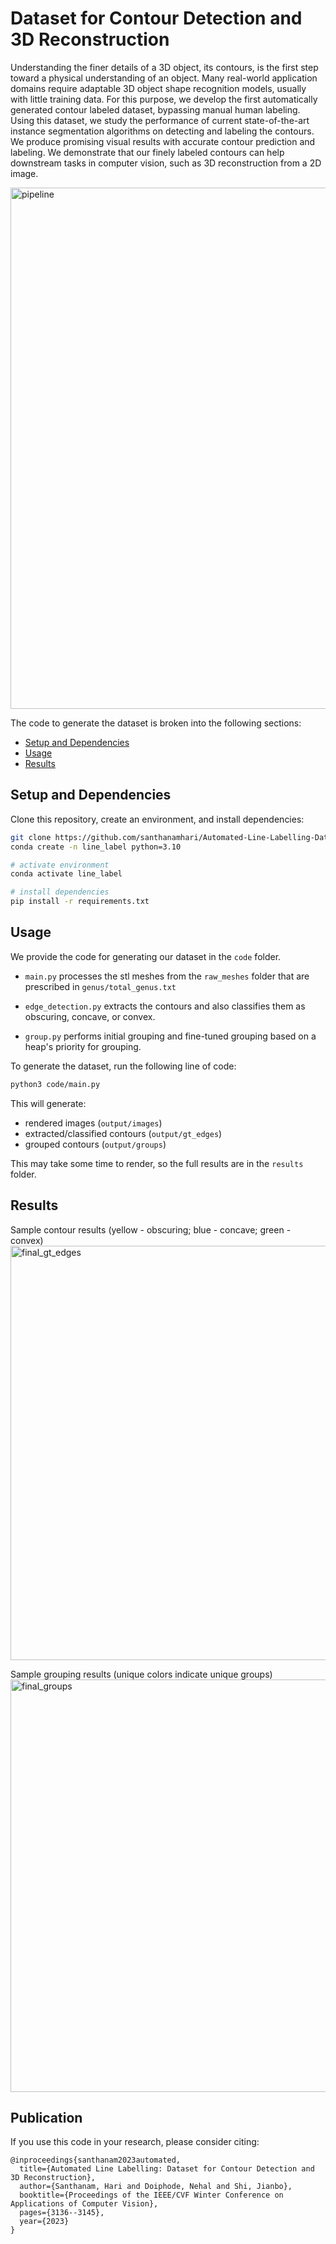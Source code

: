 Dataset for Contour Detection and 3D Reconstruction
====================================

Understanding the finer details of a 3D object, its contours, is the first step toward a physical understanding of an object. Many real-world application domains require adaptable 3D object shape recognition models, usually with little training data. For this purpose, we develop the first automatically generated contour labeled dataset, bypassing manual human labeling. Using this dataset, we study the performance of current state-of-the-art instance segmentation algorithms on detecting and labeling the contours. We produce promising visual results with accurate contour prediction and labeling. We demonstrate that our finely labeled contours can help downstream tasks in computer vision, such as 3D reconstruction from a 2D image.

<img width="834" alt="pipeline" src="https://github.com/santhanamhari/Automated-Line-Labelling-Dataset/assets/40223805/c84e2ae4-1ba4-4b05-a81a-db25aa1518fe">


The code to generate the dataset is broken into the following sections:

  * [Setup and Dependencies](#setup-and-dependencies)
  * [Usage](#download-data)
  * [Results](#training)



Setup and Dependencies
----------------------
Clone this repository, create an environment, and install dependencies:

```sh
git clone https://github.com/santhanamhari/Automated-Line-Labelling-Dataset.git
conda create -n line_label python=3.10

# activate environment
conda activate line_label

# install dependencies
pip install -r requirements.txt
```


Usage
-------------
We provide the code for generating our dataset in the `code` folder. 

- `main.py` processes the stl meshes from the `raw_meshes` folder that are prescribed in `genus/total_genus.txt`

- `edge_detection.py` extracts the contours and also classifies them as obscuring, concave, or convex. 

- `group.py` performs initial grouping and fine-tuned grouping based on a heap's priority for grouping. 


To generate the dataset, run the following line of code:

```sh
python3 code/main.py
```

This will generate:
 - rendered images (`output/images`)
 - extracted/classified contours (`output/gt_edges`)
 - grouped contours (`output/groups`) 

This may take some time to render, so the full results are in the `results` folder. 


Results
----------

Sample contour results (yellow - obscuring; blue - concave; green - convex)
<img width="663" alt="final_gt_edges" src="https://github.com/santhanamhari/Automated-Line-Labelling-Dataset/assets/40223805/8f7ea309-fd1a-4461-a203-e4b7ef6a0868">


Sample grouping results (unique colors indicate unique groups)
<img width="660" alt="final_groups" src="https://github.com/santhanamhari/Automated-Line-Labelling-Dataset/assets/40223805/1a04f30c-717b-4d39-9dde-43da0fc2d4d3">


Publication
----------------------------------
If you use this code in your research, please consider citing:

```text
@inproceedings{santhanam2023automated,
  title={Automated Line Labelling: Dataset for Contour Detection and 3D Reconstruction},
  author={Santhanam, Hari and Doiphode, Nehal and Shi, Jianbo},
  booktitle={Proceedings of the IEEE/CVF Winter Conference on Applications of Computer Vision},
  pages={3136--3145},
  year={2023}
}
```
